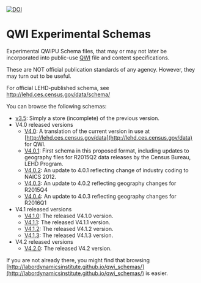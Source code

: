 [![DOI](https://zenodo.org/badge/DOI/10.5281/zenodo.597959.svg)](https://doi.org/10.5281/zenodo.597959)

# QWI Experimental Schemas
Experimental QWIPU Schema files, that may or may not later be incorporated into public-use [QWI](http://lehd.ces.census.gov/data) file and content specifications.

These are NOT official publication standards of any agency. However, they may turn out to be useful.

For official LEHD-published schema, see http://lehd.ces.census.gov/data/schema/

You can browse the following schemas:

* [v3.5](formats/v3.5): Simply a store (incomplete) of the previous version.
* V4.0 released versions
    * [V4.0](formats/V4.0/lehd_public_use_schema.html): A translation of the current version in use at [http://lehd.ces.census.gov/data](http://lehd.ces.census.gov/data) for QWI.
    * [V4.0.1](formats/V4.0.1/lehd_public_use_schema.html): First schema in this proposed format, including updates to geography files for R2015Q2 data releases by the Census Bureau, LEHD Program.
    * [V4.0.2](formats/V4.0.2/lehd_public_use_schema.html): An update to 4.0.1 reflecting change of industry coding to NAICS 2012.
    * [V4.0.3](formats/V4.0.3/lehd_public_use_schema.html): An update to 4.0.2 reflecting geography changes for R2015Q4
    * [V4.0.4](formats/V4.0.4/lehd_public_use_schema.html): An update to 4.0.3 reflecting geography changes for R2016Q1
* V4.1 released versions
    * [V4.1.0](formats/V4.1.0/lehd_public_use_schema.html): The released V4.1.0 version.
    * [V4.1.1](formats/V4.1.1/lehd_public_use_schema.html): The released V4.1.1 version.
    * [V4.1.2](formats/V4.1.2/lehd_public_use_schema.html): The released V4.1.2 version.
    * [V4.1.3](formats/V4.1.3/lehd_public_use_schema.html): The released V4.1.3 version.
* V4.2 released versions
    * [V4.2.0](formats/V4.2.0/lehd_public_use_schema.html): The released V4.2 version.


If you are not already there, you might find that browsing [http://labordynamicsinstitute.github.io/qwi_schemas/](http://labordynamicsinstitute.github.io/qwi_schemas/) is easier.
